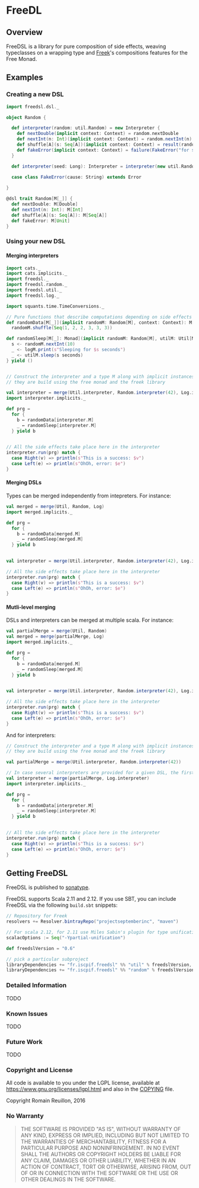 # FreeDL


## Overview

FreeDSL is a library for pure composition of side effects, weaving typeclasses on a wrapping type and [Freek]()'s compositions features for the Free Monad.

## Examples

### Creating a new DSL

```scala
import freedsl.dsl._

object Random {

  def interpreter(random: util.Random) = new Interpreter {
    def nextDouble(implicit context: Context) = random.nextDouble
    def nextInt(n: Int)(implicit context: Context) = random.nextInt(n)
    def shuffle[A](s: Seq[A])(implicit context: Context) = result(random.shuffle(s))
    def fakeError(implicit context: Context) = failure(FakeError("for some reason there was an error"))
  }

  def interpreter(seed: Long): Interpreter = interpreter(new util.Random(seed))
  
  case class FakeError(cause: String) extends Error

}

@dsl trait Random[M[_]] {
  def nextDouble: M[Double]
  def nextInt(n: Int): M[Int]
  def shuffle[A](s: Seq[A]): M[Seq[A]]
  def fakeError: M[Unit]
}
```

### Using your new DSL

#### Merging interpreters

```scala
import cats._
import cats.implicits._
import freedsl._
import freedsl.random._
import freedsl.util._
import freedsl.log._

import squants.time.TimeConversions._

// Pure functions that describe computations depending on side effects
def randomData[M[_]](implicit randomM: Random[M], context: Context): M[Seq[Int]] =
  randomM.shuffle(Seq(1, 2, 2, 3, 3, 3))

def randomSleep[M[_]: Monad](implicit randomM: Random[M], utilM: Util[M], logM: Log[M], context: Context): M[Unit] = for {
  s <- randomM.nextInt(10)
  _ <- logM.print(s"Sleeping for $s seconds")
  _ <- utilM.sleep(s seconds)
} yield ()


// Construct the interpreter and a type M along with implicit instances of Random[M], Util[M] and Log[M]
// they are build using the free monad and the freek library

val interpreter = merge(Util.interpreter, Random.interpreter(42), Log.interpreter)
import interpreter.implicits._

def prg =
  for {
    b ← randomData[interpreter.M]
    _ ← randomSleep[interpreter.M]
  } yield b
  

// All the side effects take place here in the interpreter
interpreter.run(prg) match {
  case Right(v) => println(s"This is a success: $v")
  case Left(e) => println(s"OhOh, error: $e")
}
```
#### Merging DSLs

Types can be merged independently from intepreters. For instance:

```scala
val merged = merge(Util, Random, Log)
import merged.implicits._

def prg =
  for {
    b ← randomData[merged.M]
    _ ← randomSleep[merged.M]
  } yield b

  
val interpreter = merge(Util.interpreter, Random.interpreter(42), Log.interpreter)

// All the side effects take place here in the interpreter
interpreter.run(prg) match {
  case Right(v) => println(s"This is a success: $v")
  case Left(e) => println(s"OhOh, error: $e")
}
```


#### Mutli-level merging

DSLs and interpreters can be merged at multiple scala. For instance:

```scala
val partialMerge = merge(Util, Random)
val merged = merge(partialMerge, Log)
import merged.implicits._

def prg =
  for {
    b ← randomData[merged.M]
    _ ← randomSleep[merged.M]
  } yield b

  
val interpreter = merge(Util.interpreter, Random.interpreter(42), Log.interpreter)

// All the side effects take place here in the interpreter
interpreter.run(prg) match {
  case Right(v) => println(s"This is a success: $v")
  case Left(e) => println(s"OhOh, error: $e")
}
```

And for interpreters:

```scala
// Construct the interpreter and a type M along with implicit instances of Random[M], Util[M] and Log[M]
// they are build using the free monad and the freek library

val partialMerge = merge(Util.interpreter, Random.interpreter(42))

// In case several interpreters are provided for a given DSL, the first one in the list is retained
val interpreter = merge(partialMerge, Log.interpreter)
import interpreter.implicits._

def prg =
  for {
    b ← randomData[interpreter.M]
    _ ← randomSleep[interpreter.M]
  } yield b
  

// All the side effects take place here in the interpreter
interpreter.run(prg) match {
  case Right(v) => println(s"This is a success: $v")
  case Left(e) => println(s"OhOh, error: $e")
}
```

## Getting FreeDSL

FreeDSL is published to [sonatype](https://oss.sonatype.org/).

FreeDSL supports Scala 2.11 and 2.12. If you use SBT, you can
include FreeDSL via the following `build.sbt` snippets:

```scala
// Repository for Freek
resolvers += Resolver.bintrayRepo("projectseptemberinc", "maven")

// For scala 2.12, for 2.11 use Miles Sabin's plugin for type unification.
scalacOptions := Seq("-Ypartial-unification")

def freedslVersion = "0.6"

// pick a particular subproject
libraryDependencies += "fr.iscpif.freedsl" %% "util" % freedslVersion,
libraryDependencies += "fr.iscpif.freedsl" %% "random" % freedslVersion % "test"
```

### Detailed Information

TODO

### Known Issues

TODO

### Future Work

TODO

### Copyright and License

All code is available to you under the LGPL license, available at
https://www.gnu.org/licenses/lgpl.html and also in the
[COPYING](COPYING) file.

Copyright Romain Reuillon, 2016

### No Warranty

> THE SOFTWARE IS PROVIDED "AS IS", WITHOUT WARRANTY OF ANY KIND,
> EXPRESS OR IMPLIED, INCLUDING BUT NOT LIMITED TO THE WARRANTIES OF
> MERCHANTABILITY, FITNESS FOR A PARTICULAR PURPOSE AND
> NONINFRINGEMENT. IN NO EVENT SHALL THE AUTHORS OR COPYRIGHT HOLDERS
> BE LIABLE FOR ANY CLAIM, DAMAGES OR OTHER LIABILITY, WHETHER IN AN
> ACTION OF CONTRACT, TORT OR OTHERWISE, ARISING FROM, OUT OF OR IN
> CONNECTION WITH THE SOFTWARE OR THE USE OR OTHER DEALINGS IN THE
> SOFTWARE.
